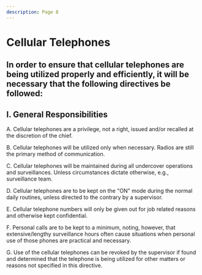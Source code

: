 ```yaml
---
description: Page 8
---
```


# Cellular Telephones

## In order to ensure that cellular telephones are being utilized properly and efficiently, it will be necessary that the following directives be followed:&#x20;

## I. General Responsibilities&#x20;

A. Cellular telephones are a privilege, not a right, issued and/or recalled at the discretion of the chief.&#x20;

B. Cellular telephones will be utilized only when necessary. Radios are still the primary method of communication.&#x20;

C. Cellular telephones will be maintained during all undercover operations and surveillances. Unless circumstances dictate otherwise, e.g., surveillance team.&#x20;

D. Cellular telephones are to be kept on the "ON" mode during the normal daily routines, unless directed to the contrary by a supervisor.&#x20;

E. Cellular telephone numbers will only be given out for job related reasons and otherwise kept confidential.&#x20;

F. Personal calls are to be kept to a minimum, noting, however, that extensive/lengthy surveillance hours often cause situations when personal use of those phones are practical and necessary.&#x20;

G. Use of the cellular telephones can be revoked by the supervisor if found and determined that the telephone is being utilized for other matters or reasons not specified in this directive.

